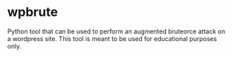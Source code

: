 # wpbrute
Python tool that can be used to perform an augmented bruteorce attack on a wordpress site. This tool is meant to be used for educational purposes only.
